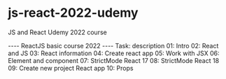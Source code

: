 # js-react-2022-udemy
JS and React Udemy 2022 course 

---- ReactJS basic course 2022 ----
Task: description
01: Intro
02: React and JS
03: React information
04: Create react app
05: Work with JSX 
06: Element and component
07: StrictMode React 17
08: StrictMode React 18
09: Create new project React app
10: Props